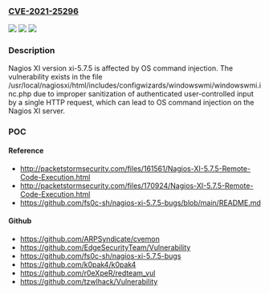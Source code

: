 ### [CVE-2021-25296](https://cve.mitre.org/cgi-bin/cvename.cgi?name=CVE-2021-25296)
![](https://img.shields.io/static/v1?label=Product&message=n%2Fa&color=blue)
![](https://img.shields.io/static/v1?label=Version&message=n%2Fa&color=blue)
![](https://img.shields.io/static/v1?label=Vulnerability&message=n%2Fa&color=brighgreen)

### Description

Nagios XI version xi-5.7.5 is affected by OS command injection. The vulnerability exists in the file /usr/local/nagiosxi/html/includes/configwizards/windowswmi/windowswmi.inc.php due to improper sanitization of authenticated user-controlled input by a single HTTP request, which can lead to OS command injection on the Nagios XI server.

### POC

#### Reference
- http://packetstormsecurity.com/files/161561/Nagios-XI-5.7.5-Remote-Code-Execution.html
- http://packetstormsecurity.com/files/170924/Nagios-XI-5.7.5-Remote-Code-Execution.html
- https://github.com/fs0c-sh/nagios-xi-5.7.5-bugs/blob/main/README.md

#### Github
- https://github.com/ARPSyndicate/cvemon
- https://github.com/EdgeSecurityTeam/Vulnerability
- https://github.com/fs0c-sh/nagios-xi-5.7.5-bugs
- https://github.com/k0pak4/k0pak4
- https://github.com/r0eXpeR/redteam_vul
- https://github.com/tzwlhack/Vulnerability

